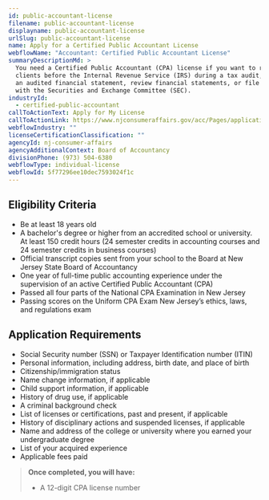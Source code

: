 ```yaml
---
id: public-accountant-license
filename: public-accountant-license
displayname: public-accountant-license
urlSlug: public-accountant-license
name: Apply for a Certified Public Accountant License
webflowName: "Accountant: Certified Public Accountant License"
summaryDescriptionMd: >
  You need a Certified Public Accountant (CPA) license if you want to represent
  clients before the Internal Revenue Service (IRS) during a tax audit, prepare
  an audited financial statement, review financial statements, or file reports
  with the Securities and Exchange Committee (SEC).
industryId:
  - certified-public-accountant
callToActionText: Apply for My License
callToActionLink: https://www.njconsumeraffairs.gov/acc/Pages/applications.aspx
webflowIndustry: ""
licenseCertificationClassification: ""
agencyId: nj-consumer-affairs
agencyAdditionalContext: Board of Accountancy
divisionPhone: (973) 504-6380
webflowType: individual-license
webflowId: 5f77296ee10dec7593024f1c
---
```


## Eligibility Criteria

- Be at least 18 years old
- A bachelor's degree or higher from an accredited school or university. At least 150 credit hours (24 semester credits in accounting courses and 24 semester credits in business courses)
- Official transcript copies sent from your school to the Board at New Jersey State Board of Accountancy
- One year of full-time public accounting experience under the supervision of an active Certified Public Accountant (CPA)
- Passed all four parts of the National CPA Examination in New Jersey
- Passing scores on the Uniform CPA Exam New Jersey’s ethics, laws, and regulations exam

## Application Requirements

- Social Security number (SSN) or Taxpayer Identification number (ITIN)
- Personal information, including address, birth date, and place of birth
- Citizenship/immigration status
- Name change information, if applicable
- Child support information, if applicable
- History of drug use, if applicable
- A criminal background check
- List of licenses or certifications, past and present, if applicable
- History of disciplinary actions and suspended licenses, if applicable
- Name and address of the college or university where you earned your undergraduate degree
- List of your acquired experience
- Applicable fees paid

> **Once completed, you will have:**
>
> - A 12-digit CPA license number
